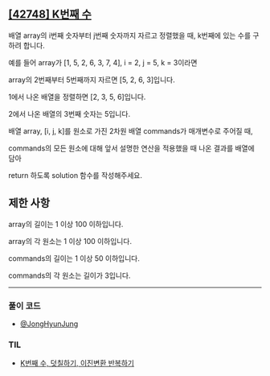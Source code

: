 ## [[42748] K번째 수](https://school.programmers.co.kr/learn/courses/30/lessons/42748)

배열 array의 i번째 숫자부터 j번째 숫자까지 자르고 정렬했을 때, k번째에 있는 수를 구하려 합니다.

예를 들어 array가 [1, 5, 2, 6, 3, 7, 4], i = 2, j = 5, k = 3이라면

array의 2번째부터 5번째까지 자르면 [5, 2, 6, 3]입니다.

1에서 나온 배열을 정렬하면 [2, 3, 5, 6]입니다.

2에서 나온 배열의 3번째 숫자는 5입니다.

배열 array, [i, j, k]를 원소로 가진 2차원 배열 commands가 매개변수로 주어질 때, 

commands의 모든 원소에 대해 앞서 설명한 연산을 적용했을 때 나온 결과를 배열에 담아 

return 하도록 solution 함수를 작성해주세요.

## 제한 사항

array의 길이는 1 이상 100 이하입니다.

array의 각 원소는 1 이상 100 이하입니다.

commands의 길이는 1 이상 50 이하입니다.

commands의 각 원소는 길이가 3입니다.


***

### 풀이 코드

- [@JongHyunJung](https://github.com/viaunixue/algorithm-study/blob/main/Programmers/42748/jjh.py)

### TIL

* [K번째 수, 덧칠하기, 이진변환 반복하기](https://almond0115.tistory.com/entry/programmers-K번째-수-덧칠하기-이진변환-반복하기)